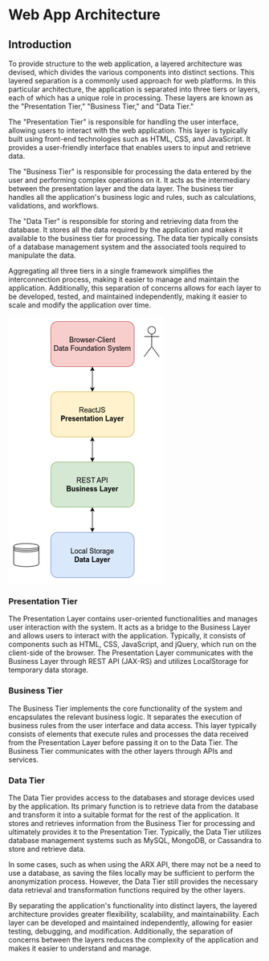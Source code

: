 # Web App Architecture

## Introduction

To provide structure to the web application, a layered architecture was devised, which divides the various components into distinct sections. This layered separation is a commonly used approach for web platforms. In this particular architecture, the application is separated into three tiers or layers, each of which has a unique role in processing. These layers are known as the "Presentation Tier," "Business Tier," and "Data Tier."

The "Presentation Tier" is responsible for handling the user interface, allowing users to interact with the web application. This layer is typically built using front-end technologies such as HTML, CSS, and JavaScript. It provides a user-friendly interface that enables users to input and retrieve data.

The "Business Tier" is responsible for processing the data entered by the user and performing complex operations on it. It acts as the intermediary between the presentation layer and the data layer. The business tier handles all the application's business logic and rules, such as calculations, validations, and workflows.

The "Data Tier" is responsible for storing and retrieving data from the database. It stores all the data required by the application and makes it available to the business tier for processing. The data tier typically consists of a database management system and the associated tools required to manipulate the data.

Aggregating all three tiers in a single framework simplifies the interconnection process, making it easier to manage and maintain the application. Additionally, this separation of concerns allows for each layer to be developed, tested, and maintained independently, making it easier to scale and modify the application over time.

![](../img/arch/three-layer.png)

### Presentation Tier

The Presentation Layer contains user-oriented functionalities and manages user interaction with the system. It acts as a bridge to the Business Layer and allows users to interact with the application. Typically, it consists of components such as HTML, CSS, JavaScript, and jQuery, which run on the client-side of the browser. The Presentation Layer communicates with the Business Layer through REST API (JAX-RS) and utilizes LocalStorage for temporary data storage.

### Business Tier

The Business Tier implements the core functionality of the system and encapsulates the relevant business logic. It separates the execution of business rules from the user interface and data access. This layer typically consists of elements that execute rules and processes the data received from the Presentation Layer before passing it on to the Data Tier. The Business Tier communicates with the other layers through APIs and services.

### Data Tier

The Data Tier provides access to the databases and storage devices used by the application. Its primary function is to retrieve data from the database and transform it into a suitable format for the rest of the application. It stores and retrieves information from the Business Tier for processing and ultimately provides it to the Presentation Tier. Typically, the Data Tier utilizes database management systems such as MySQL, MongoDB, or Cassandra to store and retrieve data.

In some cases, such as when using the ARX API, there may not be a need to use a database, as saving the files locally may be sufficient to perform the anonymization process. However, the Data Tier still provides the necessary data retrieval and transformation functions required by the other layers.

By separating the application's functionality into distinct layers, the layered architecture provides greater flexibility, scalability, and maintainability. Each layer can be developed and maintained independently, allowing for easier testing, debugging, and modification. Additionally, the separation of concerns between the layers reduces the complexity of the application and makes it easier to understand and manage.
